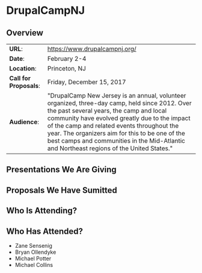 # DrupalCampNJ

## Overview
|                         |                               |
| ----------------------- | ----------------------------- |
| __URL__:                | https://www.drupalcampnj.org/ |
| __Date__:               | February 2-4                  |
| __Location__:           | Princeton, NJ                 |
| __Call for Proposals__: | Friday, December 15, 2017     | 
| __Audience__:           | "DrupalCamp New Jersey is an annual, volunteer organized, three-day camp, held since 2012. Over the past several years, the camp and local community have evolved greatly due to the impact of the camp and related events throughout the year. The organizers aim for this to be one of the best camps and communities in the Mid-Atlantic and Northeast regions of the United States." |

## Presentations We Are Giving

## Proposals We Have Sumitted

## Who Is Attending?

## Who Has Attended?
- Zane Sensenig
- Bryan Ollendyke
- Michael Potter
- Michael Collins
